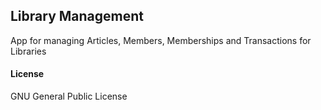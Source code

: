 ## Library Management

App for managing Articles, Members, Memberships and Transactions for Libraries

#### License

GNU General Public License